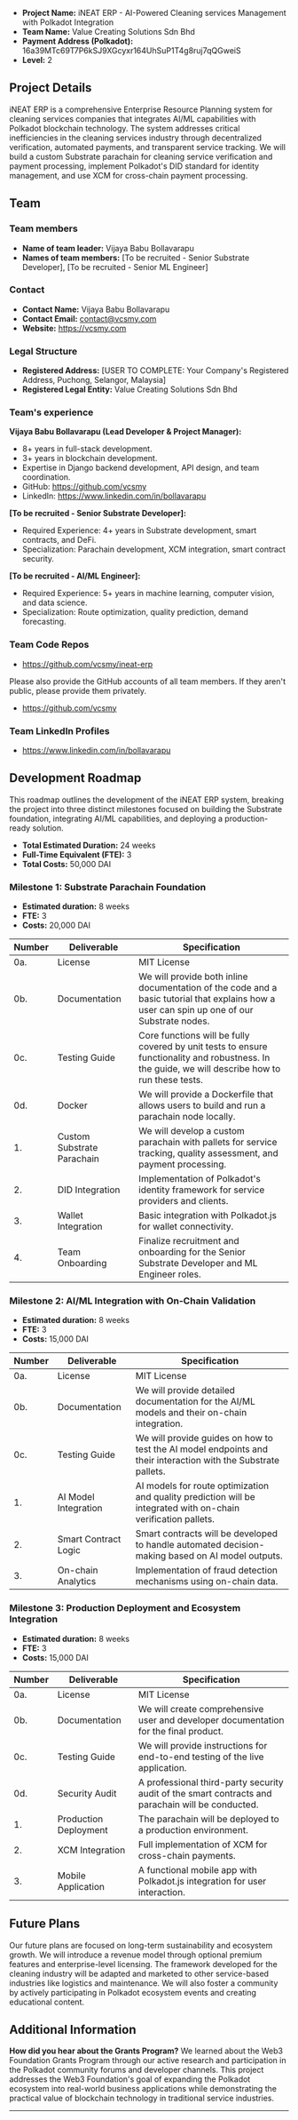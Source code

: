 * **Project Name:** iNEAT ERP - AI-Powered Cleaning services Management with Polkadot Integration
* **Team Name:** Value Creating Solutions Sdn Bhd
* **Payment Address (Polkadot):** 16a39MTc69T7P6kSJ9XGcyxr164UhSuP1T4g8ruj7qQGweiS
* **Level:** 2

## Project Details

iNEAT ERP is a comprehensive Enterprise Resource Planning system for cleaning services companies that integrates AI/ML capabilities with Polkadot blockchain technology. The system addresses critical inefficiencies in the cleaning services industry through decentralized verification, automated payments, and transparent service tracking. We will build a custom Substrate parachain for cleaning service verification and payment processing, implement Polkadot's DID standard for identity management, and use XCM for cross-chain payment processing.

## Team

### Team members

* **Name of team leader:** Vijaya Babu Bollavarapu
* **Names of team members:** [To be recruited - Senior Substrate Developer], [To be recruited - Senior ML Engineer]

### Contact

* **Contact Name:** Vijaya Babu Bollavarapu
* **Contact Email:** contact@vcsmy.com
* **Website:** https://vcsmy.com

### Legal Structure

* **Registered Address:** [USER TO COMPLETE: Your Company's Registered Address, Puchong, Selangor, Malaysia]
* **Registered Legal Entity:** Value Creating Solutions Sdn Bhd

### Team's experience

**Vijaya Babu Bollavarapu (Lead Developer & Project Manager):**
* 8+ years in full-stack development.
* 3+ years in blockchain development.
* Expertise in Django backend development, API design, and team coordination.
* GitHub: https://github.com/vcsmy
* LinkedIn: https://www.linkedin.com/in/bollavarapu

**[To be recruited - Senior Substrate Developer]:**
* Required Experience: 4+ years in Substrate development, smart contracts, and DeFi.
* Specialization: Parachain development, XCM integration, smart contract security.

**[To be recruited - AI/ML Engineer]:**
* Required Experience: 5+ years in machine learning, computer vision, and data science.
* Specialization: Route optimization, quality prediction, demand forecasting.

### Team Code Repos

* https://github.com/vcsmy/ineat-erp

Please also provide the GitHub accounts of all team members. If they aren't public, please provide them privately.

* https://github.com/vcsmy

### Team LinkedIn Profiles

* https://www.linkedin.com/in/bollavarapu

## Development Roadmap

This roadmap outlines the development of the iNEAT ERP system, breaking the project into three distinct milestones focused on building the Substrate foundation, integrating AI/ML capabilities, and deploying a production-ready solution.

* **Total Estimated Duration:** 24 weeks
* **Full-Time Equivalent (FTE):** 3
* **Total Costs:** 50,000 DAI

### Milestone 1: Substrate Parachain Foundation

* **Estimated duration:** 8 weeks
* **FTE:** 3
* **Costs:** 20,000 DAI

| Number | Deliverable | Specification |
| --- | --- | --- |
| 0a. | License | MIT License |
| 0b. | Documentation | We will provide both inline documentation of the code and a basic tutorial that explains how a user can spin up one of our Substrate nodes. |
| 0c. | Testing Guide | Core functions will be fully covered by unit tests to ensure functionality and robustness. In the guide, we will describe how to run these tests. |
| 0d. | Docker | We will provide a Dockerfile that allows users to build and run a parachain node locally. |
| 1. | Custom Substrate Parachain | We will develop a custom parachain with pallets for service tracking, quality assessment, and payment processing. |
| 2. | DID Integration | Implementation of Polkadot's identity framework for service providers and clients. |
| 3. | Wallet Integration | Basic integration with Polkadot.js for wallet connectivity. |
| 4. | Team Onboarding | Finalize recruitment and onboarding for the Senior Substrate Developer and ML Engineer roles. |

### Milestone 2: AI/ML Integration with On-Chain Validation

* **Estimated duration:** 8 weeks
* **FTE:** 3
* **Costs:** 15,000 DAI

| Number | Deliverable | Specification |
| --- | --- | --- |
| 0a. | License | MIT License |
| 0b. | Documentation | We will provide detailed documentation for the AI/ML models and their on-chain integration. |
| 0c. | Testing Guide | We will provide guides on how to test the AI model endpoints and their interaction with the Substrate pallets. |
| 1. | AI Model Integration | AI models for route optimization and quality prediction will be integrated with on-chain verification pallets. |
| 2. | Smart Contract Logic | Smart contracts will be developed to handle automated decision-making based on AI model outputs. |
| 3. | On-chain Analytics | Implementation of fraud detection mechanisms using on-chain data. |

### Milestone 3: Production Deployment and Ecosystem Integration

* **Estimated duration:** 8 weeks
* **FTE:** 3
* **Costs:** 15,000 DAI

| Number | Deliverable | Specification |
| --- | --- | --- |
| 0a. | License | MIT License |
| 0b. | Documentation | We will create comprehensive user and developer documentation for the final product. |
| 0c. | Testing Guide | We will provide instructions for end-to-end testing of the live application. |
| 0d. | Security Audit | A professional third-party security audit of the smart contracts and parachain will be conducted. |
| 1. | Production Deployment | The parachain will be deployed to a production environment. |
| 2. | XCM Integration | Full implementation of XCM for cross-chain payments. |
| 3. | Mobile Application | A functional mobile app with Polkadot.js integration for user interaction. |

## Future Plans

Our future plans are focused on long-term sustainability and ecosystem growth. We will introduce a revenue model through optional premium features and enterprise-level licensing. The framework developed for the cleaning industry will be adapted and marketed to other service-based industries like logistics and maintenance. We will also foster a community by actively participating in Polkadot ecosystem events and creating educational content.

## Additional Information

**How did you hear about the Grants Program?**
We learned about the Web3 Foundation Grants Program through our active research and participation in the Polkadot community forums and developer channels. This project addresses the Web3 Foundation's goal of expanding the Polkadot ecosystem into real-world business applications while demonstrating the practical value of blockchain technology in traditional service industries.

---
